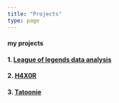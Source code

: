 ```yaml
---
title: "Projects"
type: page
---
```



#### my projects

#### 1. [League of legends data analysis](/projects/LDA)
#### 2. [H4X0R](/projects/H4X0R)
#### 3. [Tatoonie](/projects/Tatoonie/)

